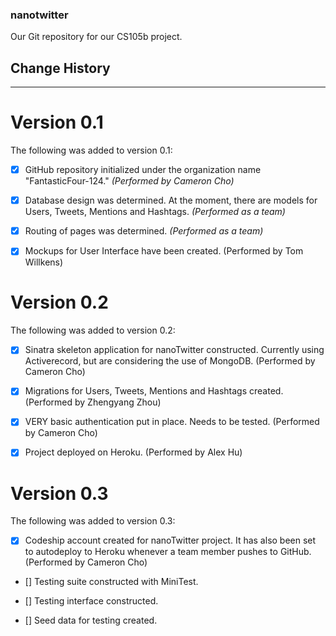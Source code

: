 ### nanotwitter
Our Git repository for our CS105b project.


## Change History
---------------
# Version 0.1
The following was added to version 0.1:
- [x] GitHub repository initialized under the organization name "FantasticFour-124." *(Performed by Cameron Cho)*

- [x] Database design was determined. At the moment, there are models for Users, Tweets, Mentions and Hashtags. *(Performed as a team)*

- [x] Routing of pages was determined. *(Performed as a team)*

- [x] Mockups for User Interface have been created. (Performed by Tom Willkens)

# Version 0.2
The following was added to version 0.2:
- [x] Sinatra skeleton application for nanoTwitter constructed. Currently using Activerecord, but are considering the use of MongoDB. (Performed by Cameron Cho)

- [x] Migrations for Users, Tweets, Mentions and Hashtags created. (Performed by Zhengyang Zhou)

- [x] VERY basic authentication put in place. Needs to be tested. (Performed by Cameron Cho)

- [x] Project deployed on Heroku. (Performed by Alex Hu)

# Version 0.3
The following was added to version 0.3:
- [x] Codeship account created for nanoTwitter project. It has also been set to autodeploy to Heroku whenever a team member pushes to GitHub. (Performed by Cameron Cho)

- [] Testing suite constructed with MiniTest.

- [] Testing interface constructed.

- [] Seed data for testing created.
